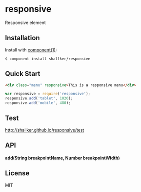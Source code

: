 # responsive

  Responsive element


## Installation

  Install with [component(1)](http://component.io):

    $ component install shallker/responsive


## Quick Start
```html
<div class="menu" responsive>This is a responsive menu</div>
```

```javascript
var responsive = require('responsive');
responsive.add('tablet', 1020);
responsive.add('mobile', 480);
```

## Test
http://shallker.github.io/responsive/test   


## API
#### add(String breakpointName, Number breakpointWidth)


## License

  MIT
